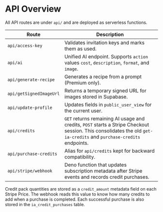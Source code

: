 # API Overview

All API routes are under `api/` and are deployed as serverless functions.

| Route | Description |
|-------|-------------|
| `api/access-key` | Validates invitation keys and marks them as used. |
| `api/ai` | Unified AI endpoint. Supports `action` values `cost`, `description`, `format`, and `image`. |
| `api/generate-recipe` | Generates a recipe from a prompt (Premium only). |
| `api/getSignedImageUrl` | Returns a temporary signed URL for images stored in Supabase. |
| `api/update-profile` | Updates fields in `public_user_view` for the current user. |
| `api/credits` | `GET` returns remaining AI usage and credits, `POST` starts a Stripe Checkout session. This consolidates the old `get-ia-credits` and `purchase-credits` endpoints. |
| `api/purchase-credits` | Alias for `api/credits` kept for backward compatibility. |
| `api/stripe/webhook` | Deno function that updates subscription metadata after Stripe events and records credit purchases. |

Credit pack quantities are stored as a `credit_amount` metadata field on each Stripe Price. The webhook reads this value to know how many credits to add when a purchase is completed. Each successful purchase is also stored in the `ia_credit_purchases` table.
